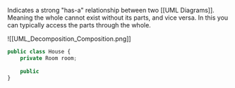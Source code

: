 Indicates a strong "has-a" relationship between two [[UML Diagrams]]. Meaning the whole cannot exist without its parts, and vice versa. In this you can typically access the parts through the whole.

![[UML_Decomposition_Composition.png]]

```javascript
public class House {
	private Room room;
	
	public
}
```